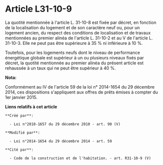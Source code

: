 # Article L31-10-9

La quotité mentionnée à l'article L. 31-10-8 est fixée par décret, en fonction de la localisation du logement et de son
caractère neuf ou, pour un logement ancien, du respect des conditions de localisation et de travaux mentionnées au premier
alinéa de l'article L. 31-10-2 et au V de l'article L. 31-10-3. Elle ne peut pas être supérieure à 35 % ni inférieure à 10
%. 

Toutefois, pour les logements neufs dont le niveau de performance énergétique globale est supérieur à un ou plusieurs niveaux
fixés par décret, la quotité mentionnée au premier alinéa du présent article est rehaussée à un taux qui ne peut être
supérieur à 40 %.

**Nota:**

Conformément au IV de l'article 59 de la loi n° 2014-1654 du 29 décembre 2014, ces dispositions s'appliquent aux offres de
prêts émises à compter du 1er janvier 2015.

**Liens relatifs à cet article**

	**Créé par**:

	  - Loi n°2010-1657 du 29 décembre 2010 - art. 90 (V)

	**Modifié par**:

	  - Loi n°2014-1654 du 29 décembre 2014 - art. 59

	**Cité par**:

	  - Code de la construction et de l'habitation. - art. R31-10-9 (V)
